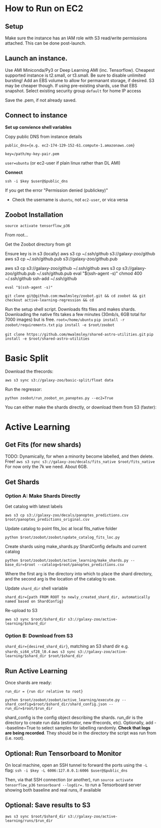 # How to Run on EC2

## Setup

<!-- Make sure aws cli is installed: -->
<!-- `pip install aws` -->
<!-- `pip install awscli` -->
<!-- `aws configure` (add ID, secret key, region=us-east-1, format=json) -->

Make sure the instance has an IAM role with S3 read/write permissions attached.
This can be done post-launch.

## Launch an instance. 

Use AMI Miniconda/Py3 or Deep Learning AMI (inc. Tensorflow).
Cheapest supported instance is t2.small, or t3.small. Be sure to disable unlimited bursting!
Add an EBS volume to allow for permanant storage, if desired. S3 may be cheaper though. 
If using pre-existing shards, use that EBS snapshot.
Select existing security group `default` for home IP access

Save the .pem, if not already saved.

## Connect to instance

**Set up convience shell variables**

Copy public DNS from instance details

`public_dns={e.g. ec2-174-129-152-61.compute-1.amazonaws.com}`  

`key=/path/my-key-pair.pem`

`user=ubuntu` (or ec2-user if plain linux rather than DL AMI)


**Connect**

`ssh -i $key $user@$public_dns`

If you get the error "Permission denied (publickey)"
- Check the username is `ubuntu`, not `ec2-user`, or vica versa
<!-- - Re-run `aws configure` on local machine using an [active id](https://console.aws.amazon.com/iam/home?#/users/mikewalmsley?section=security_credentials). Choose us-east-1 as region and json as output format. -->


## Zoobot Installation

`source activate tensorflow_p36`

From root...

Get the Zoobot directory from git

Ensure key is in s3 (locally)
aws s3 cp ~/.ssh/github s3://galaxy-zoo/github
aws s3 cp ~/.ssh/github.pub s3://galaxy-zoo/github.pub

aws s3 cp s3://galaxy-zoo/github ~/.ssh/github
aws s3 cp s3://galaxy-zoo/github.pub ~/.ssh/github.pub
eval "$(ssh-agent -s)"
chmod 400 ~/.ssh/github
ssh-add ~/.ssh/github


`eval "$(ssh-agent -s)"`
<!-- `git clone https://github.com/mwalmsley/zoobot.git && cd zoobot && git checkout bayesian-cnn` -->
`git clone git@github.com:mwalmsley/zoobot.git && cd zoobot && git checkout active-learning-regression && cd`

Run the setup shell script. Downloads fits files and makes shards.
Downloading the native fits takes a few minutes (30mb/s, 6GB total for 7000 images) but is free.
`root=/home/ubuntu`
`pip install -r zoobot/requirements.txt`
`pip install -e $root/zoobot`
<!-- extra requirement not on pypi -->
`git clone https://github.com/mwalmsley/shared-astro-utilities.git`
`pip install -e $root/shared-astro-utilities`


# Basic Split 

Download the tfrecords:

`aws s3 sync s3://galaxy-zoo/basic-split/float data`

Run the regressor:

`python zoobot/run_zoobot_on_panoptes.py --ec2=True`

You can either make the shards directly, or download them from S3 (faster):


# Active Learning

## Get Fits (for new shards)
TODO: Dynamically, for when a minority become labelled, and then delete. Free!
`aws s3 sync s3://galaxy-zoo/decals/fits_native $root/fits_native`  For now only the 7k we need. About 6GB.


## Get Shards

### Option A: Make Shards Directly 

Get catalog with latest labels

`aws s3 cp s3://galaxy-zoo/decals/panoptes_predictions.csv $root/panoptes_predictions_original.csv`

Update catalog to point fits_loc at local fits_native folder

`python $root/zoobot/zoobot/update_catalog_fits_loc.py`

Create shards using make_shards.py ShardConfig defaults and current catalog

`python $root/zoobot/zoobot/active_learning/make_shards.py --base_dir=$root --catalog=$root/panoptes_predictions.csv`

Where the first arg is the directory into which to place the shard directory, and the second arg is the location of the catalog to use.

Update `shard_dir` shell variable

`shard_dir={path FROM ROOT to newly_created_shard_dir, automatically named based on ShardConfig}`

Re-upload to S3

`aws s3 sync $root/$shard_dir s3://galaxy-zoo/active-learning/$shard_dir`

### Option B: Download from S3
`shard_dir={desired_shard_dir}`, matching an S3 shard dir e.g. `shards_si64_sf28_l0.4`
`aws s3 sync s3://galaxy-zoo/active-learning/$shard_dir $root/$shard_dir`


## Run Active Learning

Once shards are ready:

`run_dir = {run dir relative to root}`

`python $root/zoobot/zoobot/active_learning/execute.py --shard_config=$root/$shard_dir/shard_config.json --run_dir=$root/$run_dir`

shard_config is the config object describing the shards. run_dir is the directory to create run data (estimator, new tfrecords, etc).
Optionally, add --baseline=True to select samples for labelling randomly.
**Check that logs are being recorded**. They should be in the directory the script was run from (i.e. root).

## Optional: Run Tensorboard to Monitor

On local machine, open an SSH tunnel to forward the ports using the `-L` flag:
`ssh -i $key -L 6006:127.0.0.1:6006 $user@$public_dns`

Then, via that SSH connection (or another), run
`source activate tensorflow_p36`
`tensorboard --logdir=.`
to run a Tensorboard server showing both baseline and real runs, if available


## Optional: Save results to S3
`aws s3 sync $root/$shard_dir s3://galaxy-zoo/active-learning/runs/$run_dir`